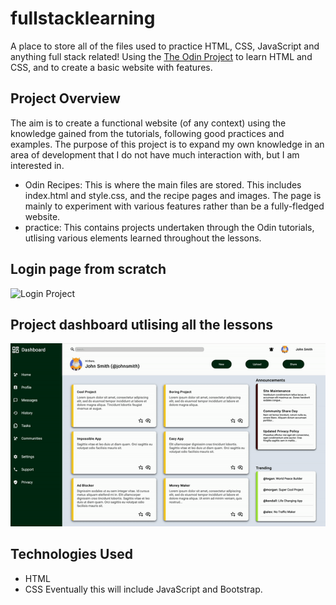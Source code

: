 # fullstacklearning
A place to store all of the files used to practice HTML, CSS, JavaScript and anything full stack related! Using the [The Odin Project](https://www.theodinproject.com/) to learn HTML and CSS, and to create a basic website with features. 

## Project Overview
The aim is to create a functional website (of any context) using the knowledge gained from the tutorials, following good practices and examples. The purpose of this project is to expand my own knowledge in an area of development that I do not have much interaction with, but I am interested in.

- Odin Recipes: This is where the main files are stored. This includes index.html and style.css, and the recipe pages and images. The page is mainly to experiment with various features rather than be a fully-fledged website.
- practice: This contains projects undertaken through the Odin tutorials, utlising various elements learned throughout the lessons.

## Login page from scratch
![Login Project](practice/images/login-ss.jpg)

## Project dashboard utlising all the lessons
![Dashboard](ezgif-3-7de5a7e6a3.gif)



## Technologies Used
- HTML
- CSS
Eventually this will include JavaScript and Bootstrap.
